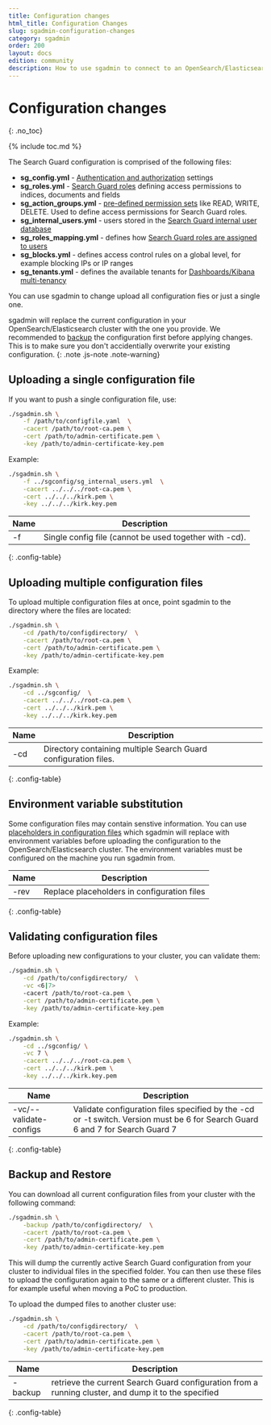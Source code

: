 ```yaml
---
title: Configuration changes
html_title: Configuration Changes
slug: sgadmin-configuration-changes
category: sgadmin
order: 200
layout: docs
edition: community
description: How to use sgadmin to connect to an OpenSearch/Elasticsearch cluster and upload configuration changes
---
```

<!---
Copyright 2020 floragunn GmbH
-->

# Configuration changes
{: .no_toc}

{% include toc.md %}

The Search Guard configuration is comprised of the following files:

* **sg_config.yml** - [Authentication and authorization](authentication-authorization) settings
* **sg_roles.yml** - [Search Guard roles](roles-permissions) defining access permissions to indices, documents and fields
* **sg_action_groups.yml** - [pre-defined permission sets](configuration_action_groups.md) like READ, WRITE, DELETE. Used to define access permissions for Search Guard roles.
* **sg_internal_users.yml** - users stored in the [Search Guard internal user database](internal-users-database)
* **sg_roles_mapping.yml** - defines how [Search Guard roles are assigned to users](mapping-users-roles)
* **sg_blocks.yml** - defines access control rules on a global level, for example blocking IPs or IP ranges
* **sg_tenants.yml** - defines the available tenants for [Dashboards/Kibana multi-tenancy](kibana_multitenancy.md)

You can use sgadmin to change upload all configuration fies or just a single one.

sgadmin will replace the current configuration in your OpenSearch/Elasticsearch cluster with the one you provide. We recommended to [backup](#backup-and-restore) the configuration first before applying changes. This is to make sure you don't accidentially overwrite your existing configuration.
{: .note .js-note .note-warning}

## Uploading a single configuration file

If you want to push a single configuration file, use:

```bash
./sgadmin.sh \
    -f /path/to/configfile.yaml  \
    -cacert /path/to/root-ca.pem \
    -cert /path/to/admin-certificate.pem \
    -key /path/to/admin-certificate-key.pem    
```

Example:

```bash
./sgadmin.sh \
    -f ../sgconfig/sg_internal_users.yml  \
    -cacert ../../../root-ca.pem \
    -cert ../../../kirk.pem \
    -key ../../../kirk.key.pem    
```

| Name | Description |
|---|---|
| -f | Single config file (cannot be used together with -cd).  |
{: .config-table}

## Uploading multiple configuration files

To upload multiple configuration files at once, point sgadmin to the directory where the files are located: 

```bash
./sgadmin.sh \
    -cd /path/to/configdirectory/  \
    -cacert /path/to/root-ca.pem \
    -cert /path/to/admin-certificate.pem \
    -key /path/to/admin-certificate-key.pem    
```

Example:

```bash
./sgadmin.sh \
    -cd ../sgconfig/  \
    -cacert ../../../root-ca.pem \
    -cert ../../../kirk.pem \
    -key ../../../kirk.key.pem    
```

| Name | Description |
|---|---|
| -cd | Directory containing multiple Search Guard configuration files. |
{: .config-table}

## Environment variable substitution

Some configuration files may contain senstive information. You can use [placeholders in configuration files](configuration_environment_variables.md) which sgadmin will replace with environment variables before uploading the configuration to the OpenSearch/Elasticsearch cluster. The environment variables must be configured on the machine you run sgadmin from.

| Name | Description |
|---|---|
| -rev | Replace placeholders in configuration files  |
{: .config-table}

## Validating configuration files

Before uploading new configurations to your cluster, you can validate them:

```bash
./sgadmin.sh \
    -cd /path/to/configdirectory/  \
    -vc <6|7>
    -cacert /path/to/root-ca.pem \
    -cert /path/to/admin-certificate.pem \
    -key /path/to/admin-certificate-key.pem    
```

Example:

```bash
./sgadmin.sh \
    -cd ../sgconfig/ \
    -vc 7 \
    -cacert ../../../root-ca.pem \
    -cert ../../../kirk.pem \
    -key ../../../kirk.key.pem    
```

| Name | Description |
|---|---|
| -vc/--validate-configs <version> | Validate configuration files specified by the -cd or -t switch. Version must be 6 for Search Guard 6 and 7 for Search Guard 7|
{: .config-table}

## Backup and Restore

You can download all current configuration files from your cluster with the following command:

```bash
./sgadmin.sh \
    -backup /path/to/configdirectory/  \
    -cacert /path/to/root-ca.pem \
    -cert /path/to/admin-certificate.pem \
    -key /path/to/admin-certificate-key.pem    
```

This will dump the currently active Search Guard configuration from your cluster to individual files in the specified folder. You can then use these files to upload the configuration again to the same or a different cluster. This is for example useful when moving a PoC to production.

To upload the dumped files to another cluster use:

```bash
./sgadmin.sh \
    -cd /path/to/configdirectory/  \
    -cacert /path/to/root-ca.pem \
    -cert /path/to/admin-certificate.pem \
    -key /path/to/admin-certificate-key.pem    
```

| Name | Description |
|---|---|
| -backup <folder> | retrieve the current Search Guard configuration from a running cluster, and dump it to the specified <folder>|
{: .config-table}